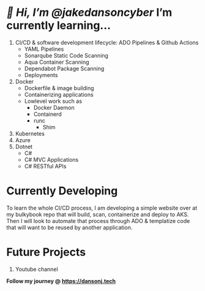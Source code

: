 




# *👋 Hi, I’m @jakedansoncyber* **I’m currently learning...** 
1. CI/CD & software development lifecycle: ADO Pipelines & Github Actions
    - YAML Pipelines
    - Sonarqube Static Code Scanning
    - Aqua Container Scanning
    - Dependabot Package Scanning
    - Deployments
2. Docker
    - Dockerfile & image building
    - Containerizing applications
    - Lowlevel work such as
        - Docker Daemon
        - Containerd
        - runc
            - Shim
4. Kubernetes
5. Azure
6. Dotnet
    - C#
    - C# MVC Applications
    - C# RESTful APIs

#  **Currently Developing**
To learn the whole CI/CD process, I am developing a simple website over at my bulkybook repo that will build, scan, containerize and deploy to AKS. Then I will look to automate that process through ADO & templatize code that will want to be reused by another application.

# **Future Projects**
1. Youtube channel

 **Follow my journey @ https://dansonj.tech**
